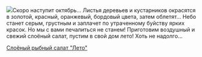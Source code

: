 <!--2025-09-28 07:57:39-->
<div class="yb">
  <div class="rss povarenok"><a href="https://www.povarenok.ru/recipes/show/183117/"><img src="https://www.povarenok.ru/data/cache/2025sep/28/03/3191082_88847-640x480.jpg"></a>Скоро наступит октябрь... Листья деревьев и кустарников окрасятся в золотой, красный, оранжевый, бордовый цвета, затем облетят... Небо станет серым, грустным и заплачет по утраченному буйству ярких красок. Но мы с вами печалиться не станем! Приготовим воздушный и свежий слоёный салат, пустим в свой дом лето! Хоть не надолго... <p class="titl"><a href="https://www.povarenok.ru/recipes/show/183117/">Слоёный рыбный салат "Лето"</a></p></div>
</div>
